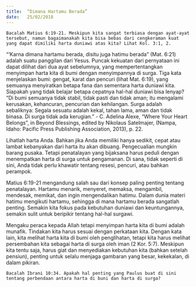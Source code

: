 ```yaml
---
title:  “Dimana Hartamu Berada”
date:   25/02/2018
---
```


`Bacalah Matius 6:19-21. Meskipun kita sangat terbiasa dengan ayat-ayat tersebut, namun bagaimanakah kita bisa bebas dari cengkeraman kuat yang dapat dimiliki harta duniawi atas kita? Lihat Kol. 3:1, 2.`

“‘Karna dimana hartamu berada, disitu juga hatimu berada” (Mat. 6:21) adalah suatu panggilan dari Yesus. Puncak kekuatan dari pernyataan ini dapat dilihat dari dua ayat sebelumnya, yang mempertentangkan menyimpan harta kita di bumi dengan menyimpannya di surga. Tiga kata menjelaskan bumi: gengat, karat dan pencuri (lihat Mat. 6:19), yang semuanya menyiratkan betapa fana dan sementara harta duniawi kita. Siapakah yang tidak belajar betapa cepatnya hal-hal duniawi bisa lenyap? “Di bumi semuanya tidak stabil, tidak pasti dan tidak aman; itu mengalami kerusakan, kehancuran, pencurian dan kehilangan. Surga adalah sebaliknya: Segala sesuatu adalah kekal, tahan lama, aman dan tidak binasa. Di surga tidak ada kerugian.” - C. Adelina Alexe, “Where Your Heart Belongs”, in Beyond Blessings, edited by Nikolaus Satelmajer, (Nampa, Idaho: Pacific Press Publishing Association, 2013), p. 22.

Lihatlah harta Anda. Bahkan jika Anda memiliki hanya sedikit, cepat atau lambat kebanyakan dari harta itu akan dibuang. Pengecualian mungkin barang pusaka. Tetapi penatalayan yang bijaksana harus peduli dengan menempatkan harta di surga untuk pengamanan. Di sana, tidak seperti di sini, Anda tidak perlu khawatir tentang resesi, pencuri, atau bahkan perampok.

Matius 6:19-21 mengandung salah sau dari konsep paling penting tentang penatalayan. Hartamu menarik, menyeret, memaksa, mengambil, mendesak, memikat, dan ingin mengendalikan hatimu. Dalam dunia materi hatimu mengikuti hartamu, sehingga di mana hartamu berada sangatlah penting. Semakin kita fokus pada kebutuhan duniawi dan keuntungannya, semakin sulit untuk beripikir tentang hal-hal surgawi.

Mengaku peraca kepada Allah tetapi menyimpan harta kita di bumi adalah munafik. Tindakan kita harus sesuai dengan perkataan kita. Dengan kata lain, kita melihat harta kita di bumi oleh penglihatan, tetapi kita harus melihat persembahan kita sebagai harta di surga oleh iman (2 Kor. 5:7). Meskipun kita tentu saja, harus giat dan menyediakan kebutuhan kita (bahkan setelah pensiun), penting untuk selalu menjaga gambaran yang besar, kekekalan, di dalam pikiran.

`Bacalah Ibrani 10:34. Apakah hal penting yang Paulus buat di sini tentang perbendaan antara harta di buni dan harta di surga?`